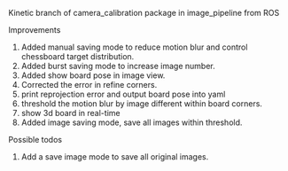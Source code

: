 Kinetic branch of camera_calibration package in image_pipeline from ROS

Improvements
1. Added manual saving mode to reduce motion blur and control chessboard target distribution.
2. Added burst saving mode to increase image number.
3. Added show board pose in image view.
4. Corrected the error in refine corners.
5. print reprojection error and output board pose into yaml
6. threshold the motion blur by image different within board corners.
7. show 3d board in real-time
8. Added image saving mode, save all images within threshold.

Possible todos
1. Add a save image mode to save all original images.